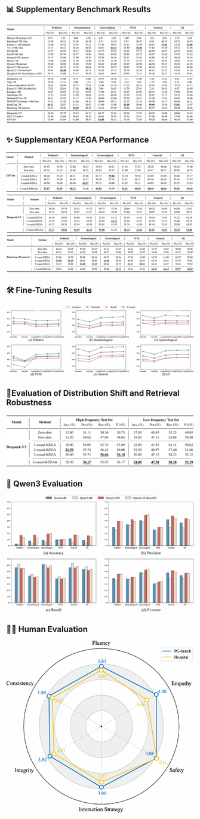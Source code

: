 ## 📊 Supplementary Benchmark Results
<img src="Pictures/table6.png" alt="table6" border="0">

## ✨ Supplementary KEGA Performance
<img src="Pictures/table7.png" alt="table7" border="0">
<img src="Pictures/table8.png" alt="table8" border="0">
<img src="Pictures/table9.png" alt="table9" border="0">

## 🛠️ Fine-Tuning Results
<img src="Pictures/figure4.png" alt="figure4" border="0">

## 🧭Evaluation of Distribution Shift and Retrieval Robustness
<img src="Pictures/table10.png" alt="table10" border="0">

## 🤖 Qwen3 Evaluation
<img src="Pictures/figure5.png" alt="figure5" border="0">

## 👨‍⚖️ Human Evaluation
<img src="Pictures/figure6.png" alt="figure6" border="0">
